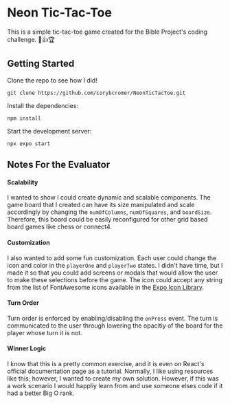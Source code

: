 # Neon Tic-Tac-Toe

This is a simple tic-tac-toe game created for the Bible Project's coding challenge. 👏👍🏆

## Getting Started

Clone the repo to see how I did!
```
git clone https://github.com/corybcromer/NeonTicTacToe.git
```

Install the dependencies:
```
npm install
```

Start the development server:
```
npx expo start
```

## Notes For the Evaluator

#### Scalability
I wanted to show I could create dynamic and scalable components. The game board that I created can have its size manipulated and scale accordingly by changing the `numOfColumns`, `numOfSquares`, and `boardSize`. Therefore, this board could be easily reconfigured for other grid based board games like chess or connect4.

#### Customization
I also wanted to add some fun customization. Each user could change the icon and color in the `playerOne` and `playerTwo` states. I didn't have time, but I made it so that you could add screens or modals that would allow the user to make these selections before the game. The icon could accept any string from the list of FontAwesome icons available in the [Expo Icon Library](https://icons.expo.fyi/Index).

#### Turn Order
Turn order is enforced by enabling/disabling the `onPress` event. The turn is communicated to the user through lowering the opacitiy of the board for the player whose turn it is not. 

#### Winner Logic
I know that this is a pretty common exercise, and it is even on React's official documentation page as a tutorial. Normally, I like using resources like this; however, I wanted to create my own solution. However, if this was a work scenario I would happliy learn from and use someone elses code if it had a better Big O rank. 
